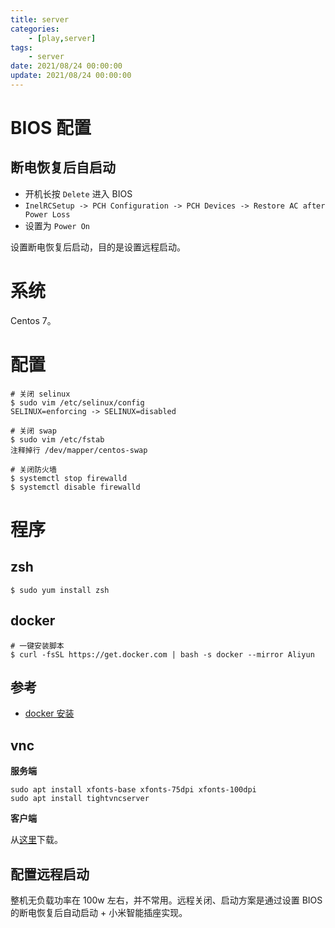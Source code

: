 ```yaml
---
title: server
categories: 
	- [play,server]
tags:
	- server
date: 2021/08/24 00:00:00
update: 2021/08/24 00:00:00
---
```


# BIOS 配置

## 断电恢复后自启动

- 开机长按 `Delete` 进入 BIOS
- `InelRCSetup -> PCH Configuration -> PCH Devices -> Restore AC after Power Loss`
- 设置为 `Power On`

设置断电恢复后启动，目的是设置远程启动。

# 系统

Centos 7。

# 配置

```shell
# 关闭 selinux
$ sudo vim /etc/selinux/config
SELINUX=enforcing -> SELINUX=disabled

# 关闭 swap
$ sudo vim /etc/fstab
注释掉行 /dev/mapper/centos-swap

# 关闭防火墙
$ systemctl stop firewalld
$ systemctl disable firewalld
```

# 程序

## zsh

```shell
$ sudo yum install zsh
```

## docker

```shell
# 一键安装脚本
$ curl -fsSL https://get.docker.com | bash -s docker --mirror Aliyun
```

## 参考

- [docker 安装](https://www.runoob.com/docker/ubuntu-docker-install.html)

## vnc

**服务端**

```shell
sudo apt install xfonts-base xfonts-75dpi xfonts-100dpi
sudo apt install tightvncserver
```

**客户端**

从[这里](https://www.tightvnc.com/download.php)下载。

## 配置远程启动

整机无负载功率在 100w 左右，并不常用。远程关闭、启动方案是通过设置 BIOS 的断电恢复后自动启动 + 小米智能插座实现。
